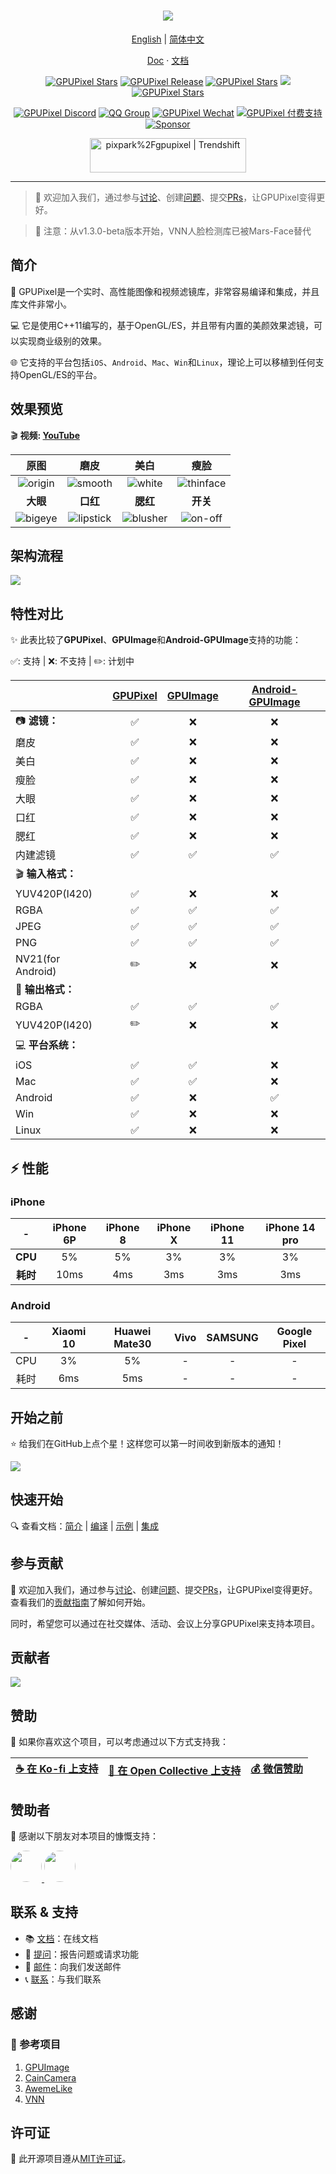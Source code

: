 <h1 align="center">
  <a href="https://github.com/pixpark/gpupixel"><img src="./docs/image/describe.png"></a>
</h1>

<p align="center">
  <a href="./README.md">English</a> |
  <a href="./README_CN.md">简体中文</a>
</p>

<p align="center">
  <a href="https://gpupixel.pixpark.net/" target="_blank">Doc</a>
  <span> · </span>
  <a href="https://gpupixel.pixpark.net/zh" target="_blank">文档</a>
</p>

<p align="center">
   <a href="https://github.com/pixpark/gpupixel/stargazers"><img alt="GPUPixel Stars" src="https://img.shields.io/github/stars/pixpark/gpupixel?style=social"/></a>
    <a href="https://github.com/pixpark/gpupixel/releases/latest"><img alt="GPUPixel Release" src="https://img.shields.io/github/v/release/pixpark/gpupixel"/></a>
    <a href="#"><img alt="GPUPixel Stars" src="https://img.shields.io/badge/Platform-iOS_%7C_Android_%7C_Mac_%7C_Win_%7C_Linux-red"/></a>
     <a href="https://github.com/pixpark/gpupixel/actions/workflows/release.yml"><img src="https://github.com/pixpark/gpupixel/actions/workflows/release.yml/badge.svg"></a>
    <a href="https://github.com/pixpark/gpupixel/blob/main/LICENSE"><img alt="GPUPixel Stars" src="https://img.shields.io/github/license/pixpark/gpupixel"/></a>
</p>

<p align="center">
<a href="https://discord.gg/q2MjmqK4" target="_blank"><img alt="GPUPixel Discord" src="https://img.shields.io/badge/Chat-Discord-blue?logo=discord&logoColor=white&labelColor=grey&color=blue"/></a>
<a href="https://gpupixel.pixpark.net/about/contact#qq-group" target="_blank"><img alt="QQ Group" src="https://img.shields.io/badge/-QQ群-gray?logo=qq&logoColor=white&labelColor=gray&color=blue&style=flat"/></a>
<a href="https://gpupixel.pixpark.net/about/contact#wechat-official-account" target="_blank"><img alt="GPUPixel Wechat" src="https://img.shields.io/badge/-公众号-gray?logo=wechat&logoColor=white&labelColor=gray&color=07C160&style=flat"/></a>
<a href="https://gpupixel.pixpark.net/about/contact#paid-support" target="_blank"><img alt="GPUPixel 付费支持" src="https://img.shields.io/badge/-付费支持-gray?logo=payhip&logoColor=white&labelColor=grey&color=07C160&style=flat"/></a>
<a href="https://github.com/pixpark/gpupixel#Sponsorship" target="_blank"><img alt="Sponsor" src="https://img.shields.io/badge/-Sponsor-gray?logo=githubsponsors&logoColor=white&labelColor=grey&color=FE6AB2&style=flat"/></a>
</p>

<p align="center">
<a href="https://trendshift.io/repositories/7103" target="_blank"><img src="https://trendshift.io/api/badge/repositories/7103" alt="pixpark%2Fgpupixel | Trendshift" style="width: 250px; height: 55px;" width="250" height="55"/></a>
</p>

---

> 🌟 欢迎加入我们，通过参与[讨论](https://github.com/pixpark/gpupixel/discussions)、创建[问题](https://github.com/pixpark/gpupixel/issues/new/choose)、提交[PRs](https://github.com/pixpark/gpupixel/pulls)，让GPUPixel变得更好。

> 📢 注意：从v1.3.0-beta版本开始，VNN人脸检测库已被Mars-Face替代

## 简介

🚀 GPUPixel是一个实时、高性能图像和视频滤镜库，非常容易编译和集成，并且库文件非常小。

💻 它是使用C++11编写的，基于OpenGL/ES，并且带有内置的美颜效果滤镜，可以实现商业级别的效果。

🌐 它支持的平台包括`iOS`、`Android`、`Mac`、`Win`和`Linux`，理论上可以移植到任何支持OpenGL/ES的平台。

## 效果预览
🎬 **视频: <a href="https://youtu.be/9BY1Qx1NEPs" target="_blank">YouTube</a>**

|              **原图**              |                **磨皮**                |               **美白**               |                 **瘦脸**               |
| :--------------------------------: | :------------------------------------: | :----------------------------------: | :------------------------------------: |
| ![origin](./docs/image/origin.gif) |   ![smooth](./docs/image/smooth.gif)   |   ![white](./docs/image/white.gif)   | ![thinface](./docs/image/thinface.gif) |
|              **大眼**              |                **口红**                |               **腮红**               |                 **开关**               |
| ![bigeye](./docs/image/bigeye.gif) | ![lipstick](./docs/image/lipstick.gif) | ![blusher](./docs/image/blusher.gif) |   ![on-off](./docs/image/on-off.gif)   |

## 架构流程
![](./docs/image/arch.jpg)

## 特性对比

✨ 此表比较了**GPUPixel**、**GPUImage**和**Android-GPUImage**支持的功能：

✅: 支持 | ❌: 不支持 | ✏️: 计划中

|                       | [GPUPixel](https://github.com/pixpark/gpupixel) | [GPUImage](https://github.com/BradLarson/GPUImage) | [Android-GPUImage](https://github.com/cats-oss/android-gpuimage) |
| :-------------------- | :---------------------------------------------: | :------------------------------------------------: | :----------------------------------------------------------: |
| 📷 **滤镜：**        |                        ✅                        |                         ❌                          |                              ❌                               |
| 磨皮                  |                        ✅                        |                         ❌                          |                              ❌                               |
| 美白                  |                        ✅                        |                         ❌                          |                              ❌                               |
| 瘦脸                  |                        ✅                        |                         ❌                          |                              ❌                               |
| 大眼                  |                        ✅                        |                         ❌                          |                              ❌                               |
| 口红                  |                        ✅                        |                         ❌                          |                              ❌                               |
| 腮红                  |                        ✅                        |                         ❌                          |                              ❌                               |
| 内建滤镜              |                        ✅                        |                         ✅                          |                              ✅                               |
| 🎬 **输入格式：**    |                                                   |                                                     |                                                                |
| YUV420P(I420)         |                        ✅                        |                         ❌                          |                              ❌                               |
| RGBA                  |                        ✅                        |                         ✅                          |                              ✅                               |
| JPEG                  |                        ✅                        |                         ✅                          |                              ✅                               |
| PNG                   |                        ✅                        |                         ✅                          |                              ✅                               |
| NV21(for Android)     |                        ✏️                        |                         ❌                          |                              ❌                               |
| 🎥 **输出格式：**    |                                                   |                                                     |                                                                |
| RGBA                  |                        ✅                        |                         ✅                          |                              ✅                               |
| YUV420P(I420)         |                        ✏️                        |                         ❌                          |                              ❌                               |
| 💻 **平台系统：**    |                                                   |                                                     |                                                                |
| iOS                   |                        ✅                        |                         ✅                          |                              ❌                               |
| Mac                   |                        ✅                        |                         ✅                          |                              ❌                               |
| Android               |                        ✅                        |                         ❌                          |                              ✅                               |
| Win                   |                        ✅                        |                         ❌                          |                              ❌                               |
| Linux                 |                        ✅                        |                         ❌                          |                              ❌                               |

## ⚡ 性能
### iPhone
|       -        | iPhone 6P | iPhone 8 | iPhone X | iPhone 11 | iPhone 14 pro |
| :------------: | :-------: | :------: | :------: | :-------: | :-----------: |
|    **CPU**     |    5%     |    5%    |    3%    |    3%     |      3%       |
|    **耗时**    |   10ms    |   4ms    |   3ms    |    3ms    |      3ms      |
### Android
|     -      | Xiaomi 10 | Huawei Mate30 | Vivo  | SAMSUNG | Google Pixel |
| :--------: | :-------: | :-----------: | :---: | :-----: | :----------: |
|    CPU     |    3%     |      5%       |   -   |    -    |      -       |
|    耗时    |    6ms    |      5ms      |   -   |    -    |      -       |

## 开始之前
⭐ 给我们在GitHub上点个星！这样您可以第一时间收到新版本的通知！

![](./docs/image/give-star.gif)

## 快速开始

🔍 查看文档：[简介](https://gpupixel.pixpark.net/zh/guide/build) | [编译](https://gpupixel.pixpark.net/zh/guide/build) | [示例](https://gpupixel.pixpark.net/zh/guide/demo) | [集成](https://gpupixel.pixpark.net/zh/guide/integrated)

## 参与贡献

🤝 欢迎加入我们，通过参与[讨论](https://github.com/pixpark/gpupixel/discussions)、创建[问题](https://github.com/pixpark/gpupixel/issues/new/choose)、提交[PRs](https://github.com/pixpark/gpupixel/pulls)，让GPUPixel变得更好。查看我们的[贡献指南](docs/docs/zh/guide/contributing.md)了解如何开始。

同时，希望您可以通过在社交媒体、活动、会议上分享GPUPixel来支持本项目。

## 贡献者
 [![](https://opencollective.com/gpupixel/contributors.svg?width=890&button=false)](https://github.com/pixpark/gpupixel/graphs/contributors)

## 赞助
💖 如果你喜欢这个项目，可以考虑通过以下方式支持我：

| [☕ 在 Ko-fi 上支持](docs/docs/zh/sponsor.md#ko-fi) | [💝 在 Open Collective 上支持](docs/docs/zh/sponsor.md#open-collective) | [💰 微信赞助](docs/docs/zh/sponsor.md#微信赞赏) |
|:---:|:---:|:---:|

## 赞助者
🙏 感谢以下朋友对本项目的慷慨支持：

<a href="https://github.com/leavenotrace">
  <img src="https://github.com/leavenotrace.png" style="border-radius:50%; width: 50px; height: 50px;" >
</a>
<a href="https://github.com/weiyu666">
  <img src="https://github.com/weiyu666.png" style="border-radius: 50%; width: 50px; height: 50px;" >
</a>

## 联系 & 支持
- 📚 [文档](https://gpupixel.pixpark.net/)：在线文档
- 🐛 [提问](https://github.com/pixpark/gpupixel/issues/new/choose)：报告问题或请求功能
- 📧 [邮件](mailto:jaaronkot@gmail.com?subject=[GitHub]Questions%20About%20GPUPixel)：向我们发送邮件
- 📞 [联系](docs/docs/zh/about/contact.md)：与我们联系

## 感谢
### 🔗 参考项目
1. [GPUImage](https://github.com/BradLarson/GPUImage) 
2. [CainCamera](https://github.com/CainKernel/CainCamera)
3. [AwemeLike](https://github.com/ZZZZou/AwemeLike)
4. [VNN](https://github.com/joyycom/VNN)

## 许可证
📄 此开源项目遵从[MIT许可证](https://github.com/pixpark/gpupixel?tab=MIT-1-ov-file#readme)。
